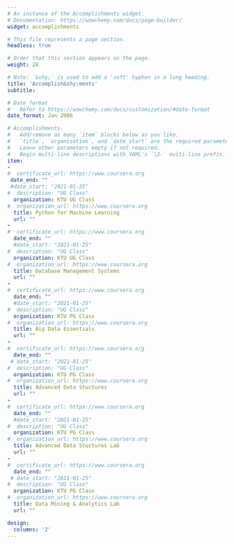 ```yaml
---
# An instance of the Accomplishments widget.
# Documentation: https://wowchemy.com/docs/page-builder/
widget: accomplishments

# This file represents a page section.
headless: true

# Order that this section appears on the page.
weight: 28

# Note: `&shy;` is used to add a 'soft' hyphen in a long heading.
title: 'Accomplish&shy;ments'
subtitle:

# Date format
#   Refer to https://wowchemy.com/docs/customization/#date-format
date_format: Jan 2006

# Accomplishments.
#   Add/remove as many `item` blocks below as you like.
#   `title`, `organization`, and `date_start` are the required parameters.
#   Leave other parameters empty if not required.
#   Begin multi-line descriptions with YAML's `|2-` multi-line prefix.
item:
-
#  certificate_url: https://www.coursera.org
 date_end: ""
 #date_start: "2021-01-25"
#  description: "UG Class"
  organization: KTU UG Class
#  organization_url: https://www.coursera.org
  title: Python for Machine Learning
  url: ""
- 
#  certificate_url: https://www.coursera.org
  date_end: ""
  #date_start: "2021-01-25"
#  description: "UG Class"
  organization: KTU UG Class
#  organization_url: https://www.coursera.org
  title: Database Management Systems
  url: ""
- 
#  certificate_url: https://www.coursera.org
  date_end: ""
  #date_start: "2021-01-25"
#  description: "UG Class"
  organization: KTU PG Class
#  organization_url: https://www.coursera.org
  title: Big Data Essentials
  url: ""
- 
#  certificate_url: https://www.coursera.org
  date_end: ""
 # date_start: "2021-01-25"
#  description: "UG Class"
  organization: KTU PG Class
#  organization_url: https://www.coursera.org
  title: Advanced Data Stuctures
  url: ""
- 
#  certificate_url: https://www.coursera.org
  date_end: ""
  #date_start: "2021-01-25"
#  description: "UG Class"
  organization: KTU PG Class
#  organization_url: https://www.coursera.org
  title: Advanced Data Stuctures Lab
  url: ""
- 
#  certificate_url: https://www.coursera.org
  date_end: ""
 # date_start: "2021-01-25"
#  description: "UG Class"
  organization: KTU PG Class
#  organization_url: https://www.coursera.org
  title: Data Mining & Analytics Lab
  url: ""

design:
  columns: '2' 
---
```

